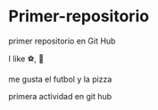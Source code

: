 # Primer-repositorio

primer repositorio en Git Hub

I like :soccer:, :pizza: 

me gusta el futbol y la pizza

primera actividad en git hub
